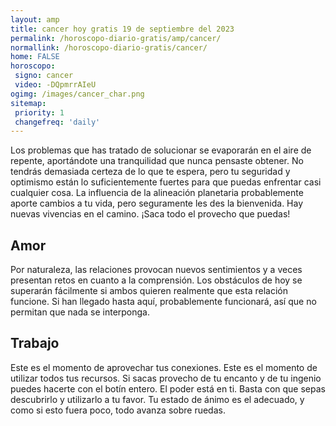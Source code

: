 ```yaml
---
layout: amp
title: cancer hoy gratis 19 de septiembre del 2023 
permalink: /horoscopo-diario-gratis/amp/cancer/
normallink: /horoscopo-diario-gratis/cancer/
home: FALSE
horoscopo:
 signo: cancer
 video: -DQpmrrAIeU
ogimg: /images/cancer_char.png
sitemap:
 priority: 1
 changefreq: 'daily'
---
```



Los problemas que has tratado de solucionar se evaporarán en el aire de repente, aportándote una tranquilidad que nunca pensaste obtener. No tendrás demasiada certeza de lo que te espera, pero tu seguridad y optimismo están lo suficientemente fuertes para que puedas enfrentar casi cualquier cosa. La influencia de la alineación planetaria probablemente aporte cambios a tu vida, pero seguramente les des la bienvenida. Hay nuevas vivencias en el camino. ¡Saca todo el provecho que puedas!

## Amor

Por naturaleza, las relaciones provocan nuevos sentimientos y a veces presentan retos en cuanto a la comprensión. Los obstáculos de hoy se superarán fácilmente si ambos quieren realmente que esta relación funcione. Si han llegado hasta aquí, probablemente funcionará, así que no permitan que nada se interponga.

## Trabajo

Este es el momento de aprovechar tus conexiones. Este es el momento de utilizar todos tus recursos. Si sacas provecho de tu encanto y de tu ingenio puedes hacerte con el botín entero. El poder está en ti. Basta con que sepas descubrirlo y utilizarlo a tu favor. Tu estado de ánimo es el adecuado, y como si esto fuera poco, todo avanza sobre ruedas.